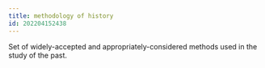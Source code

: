 ```yaml
---
title: methodology of history
id: 202204152438
---
```


Set of widely-accepted and appropriately-considered methods used in the study of the past.
